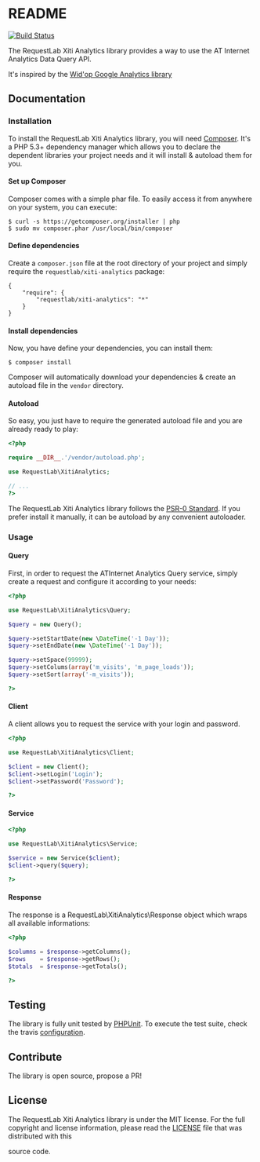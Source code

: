 # README

[![Build Status](https://travis-ci.org/RequestLab/xiti-analytics.svg)](http://travis-ci.org/RequestLab/xiti-analytics)

The RequestLab Xiti Analytics library provides a way to use the AT Internet Analytics Data Query API.

It's inspired by the [Wid'op Google Analytics library](https://github.com/widop/google-analytics)

## Documentation

### Installation

To install the RequestLab Xiti Analytics library, you will need [Composer](http://getcomposer.org). It's a PHP 5.3+
dependency manager which allows you to declare the dependent libraries your project needs and it will install &
autoload them for you.

#### Set up Composer

Composer comes with a simple phar file. To easily access it from anywhere on your system, you can execute:

```
$ curl -s https://getcomposer.org/installer | php
$ sudo mv composer.phar /usr/local/bin/composer
```

#### Define dependencies

Create a ``composer.json`` file at the root directory of your project and simply require the
``requestlab/xiti-analytics`` package:

```
{
    "require": {
        "requestlab/xiti-analytics": "*"
    }
}
```

#### Install dependencies

Now, you have define your dependencies, you can install them:

```
$ composer install
```

Composer will automatically download your dependencies & create an autoload file in the ``vendor`` directory.

#### Autoload

So easy, you just have to require the generated autoload file and you are already ready to play:

``` php
<?php

require __DIR__.'/vendor/autoload.php';

use RequestLab\XitiAnalytics;

// ...
?>
```

The RequestLab Xiti Analytics library follows the [PSR-0 Standard](https://github.com/php-fig/fig-standards/blob/master/accepted/PSR-0.md).
If you prefer install it manually, it can be autoload by any convenient autoloader.

### Usage

#### Query

First, in order to request the ATInternet Analytics Query service, simply create a request and configure it according to your needs:

``` php
<?php

use RequestLab\XitiAnalytics\Query;

$query = new Query();

$query->setStartDate(new \DateTime('-1 Day'));
$query->setEndDate(new \DateTime('-1 Day'));

$query->setSpace(99999);
$query->setColums(array('m_visits', 'm_page_loads'));
$query->setSort(array('-m_visits'));

?>
```

#### Client

A client allows you to request the service with your login and password.

``` php
<?php

use RequestLab\XitiAnalytics\Client;

$client = new Client();
$client->setLogin('Login');
$client->setPassword('Password');

?>
```

#### Service

``` php
<?php

use RequestLab\XitiAnalytics\Service;

$service = new Service($client);
$client->query($query);

?>
```

#### Response

The response is a RequestLab\XitiAnalytics\Response object which wraps all available informations:

``` php
<?php

$columns = $response->getColumns();
$rows    = $response->getRows();
$totals  = $response->getTotals();

?>
```

## Testing

The library is fully unit tested by [PHPUnit](http://www.phpunit.de/). To execute the test suite, check the travis [configuration](https://github.com/RequestLab/xiti-analytics/blob/master/.travis.yml).

## Contribute

The library is open source, propose a PR!

## License

The RequestLab Xiti Analytics library is under the MIT license. For the full copyright and license information, please
read the [LICENSE](https://github.com/RequestLab/xiti-analytics/blob/master/LICENSE) file that was distributed with this

source code.

